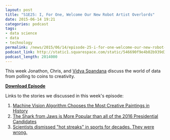 ```yaml
---
layout: post
title: "S1E25: I, For One, Welcome Our New Robot Artist Overlords"
date: 2015-06-14 19:21
categories: podcast
tags:
- data science
- data
- technology
permalink: /news/2015/06/14/episode-25-i-for-one-welcome-our-new-robot-artist-overlords
podcast_link: http://static1.squarespace.com/static/546690f9e4b02b939d34b2b1/546691b4e4b01fdff0c848ac/557dd30fe4b085fc53daf64f/1434309576309/Partially_Derivative_Episode_25.mp3
podcast_length: 2014000
---
```


This week Jonathon, Chris, and [Vidya
Spandana](http://www.vidyaspandana.com/) discuss the world of data from
polling to coins to creativity.

[**Download Episode**](http://static1.squarespace.com/static/546690f9e4b02b939d34b2b1/546691b4e4b01fdff0c848ac/557dd30fe4b085fc53daf64f/1434309576309/Partially_Derivative_Episode_25.mp3)

Links to the stories we discussed in this week's episode:

1.  [Machine Vision Algorithm Chooses the Most Creative Paintings in
History](http://www.technologyreview.com/view/538281/machine-vision-algorithm-chooses-the-most-creative-paintings-in-history/)
2.  [The Shark from Jaws is More Popular than all of the 2016
Presidential
Candidates](http://www.nytimes.com/interactive/2015/06/04/us/politics/stacking-up-the-presidential-fields.html?_r=0)
3.  [Scientists dismissed "hot streaks" in sports for decades. They
were wrong.](http://www.vox.com/2015/6/3/8719731/hot-hand-fallacy)
